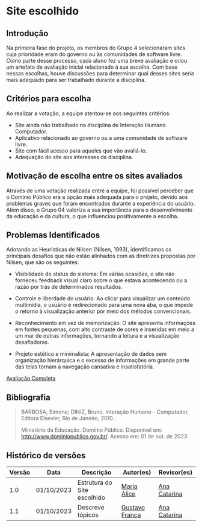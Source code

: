 # Site escolhido

## Introdução


<p>Na primeira fase do projeto, os membros do Grupo 4 selecionaram sites cuja prioridade eram do governo ou às comunidades de software livre. Como parte desse processo, cada aluno fez uma breve avaliação e criou um artefato de avaliação inicial relacionado à sua escolha. Com base nessas escolhas, houve discussões para determinar qual desses sites seria mais adequado para ser trabalhado durante a disciplina.</p>

## Critérios para escolha
<p>Ao realizar a votação, a equipe atentou-se aos seguintes critérios:</p>

- Site ainda não trabalhado na disciplina de Interação Humano Computador.
- Aplicativo relacionado ao governo ou a uma comunidade de software livre.
- Site com fácil acesso para aqueles que vão avaliá-lo.
- Adequação do site aos interesses da disciplina.

## Motivação de escolha entre os sites avaliados
<p>Através de uma votação realizada entre a equipe, foi possível perceber que o Domínio Público era a opção mais adequada para o projeto, devido aos problemas graves que foram encontrados durante a experiência do usuário. Além disso, o Grupo 04 valoriza a sua importância para o desenvolvimento da educação e da cultura, o que influenciou positivamente a escolha.</p>

## Problemas Identificados
<p>Adotando as Heurísticas de Nilsen (Nilsen, 1993), identificamos os principais desafios que não estão alinhados com as diretrizes propostas por Nilsen, que são os seguintes:</p>

- Visibilidade do status do sistema: Em várias ocasiões, o site não forneceu feedback visual claro sobre o que estava acontecendo ou a razão por trás de determinados resultados.

- Controle e liberdade do usuário: Ao clicar para visualizar um conteúdo multimídia, o usuário é redirecionado para uma nova aba, o que impede o retorno à visualização anterior por meio dos métodos convencionais.

- Reconhecimento em vez de memorização: O site apresenta informações em fontes pequenas, com alto contraste de cores e inseridas em meio a um mar de outras informações, tornando a leitura e a visualização desafiadoras.

- Projeto estético e minimalista: A apresentação de dados sem organização hierárquica e o excesso de informações em grande parte das telas tornam a navegação cansativa e insatisfatória.

[Avaliação Completa](../assets/avaliacoes/DominioPublico.pdf)

<!-- [Vídeo da avaliação de usabilidade](https://unbbr-my.sharepoint.com/personal/211063210_aluno_unb_br/_layouts/15/stream.aspx?id=%2Fpersonal%2F211063210%5Faluno%5Funb%5Fbr%2FDocuments%2FEngenharia%20de%20Software%2F5%C2%B0%20Semestre%2FIHC%20%2D%20Intera%C3%A7%C3%A3o%20Humano%20Computador%2FListas%20de%20exerc%C3%ADcios%2FAvalia%C3%A7%C3%A3o%20Individual%2FV%C3%ADdeo%20da%20avalia%C3%A7%C3%A3o%20individual%20%2D%20Dom%C3%ADnio%20P%C3%BAblico%2Emp4&nav=eyJyZWZlcnJhbEluZm8iOnsicmVmZXJyYWxBcHAiOiJPbmVEcml2ZUZvckJ1c2luZXNzIiwicmVmZXJyYWxBcHBQbGF0Zm9ybSI6IldlYiIsInJlZmVycmFsTW9kZSI6InZpZXciLCJyZWZlcnJhbFZpZXciOiJNeUZpbGVzTGlua0RpcmVjdCJ9fQ&nav=eyJyZWZlcnJhbEluZm8iOnsicmVmZXJyYWxBcHAiOiJPbmVEcml2ZUZvckJ1c2luZXNzIiwicmVmZXJyYWxBcHBQbGF0Zm9ybSI6IldlYiIsInJlZmVycmFsTW9kZSI6InZpZXciLCJyZWZlcnJhbFZpZXciOiJNeUZpbGVzTGlua0RpcmVjdCJ9fQ&ga=1) -->

## Bibliografia

> BARBOSA, Simone; DINIZ, Bruno. Interação Humano - Computador, Editora Elsevier, Rio de Janeiro, 2010.
>
> Ministério da Educação. Domínio Público. Disponível em: http://www.dominiopublico.gov.br/. Acesso em: 01 de out. de 2023.
>

## Histórico de versões

| Versão | Data       | Descrição                    | Autor(es)                            | Revisor(es)                          |
| ------ | ---------- | ---------------------------- | ------------------------------------ | ------------------------------------ |
| 1.0    | 01/10/2023 | Estrutura do Site escolhido  | [Maria Alice](https://github.com/Maliz30) | [Ana Catarina](https://github.com/an4catarina) |
| 1.1    | 01/10/2023       | Descreve tópicos      | [Gustavo França](https://github.com/gustavofbs) | [Ana Catarina](https://github.com/an4catarina)